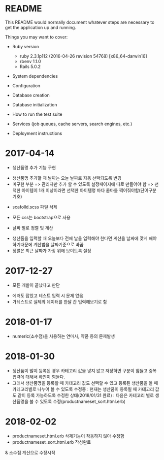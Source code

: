 # README

This README would normally document whatever steps are necessary to get the
application up and running.

Things you may want to cover:

* Ruby version
  - ruby 2.3.1p112 (2016-04-26 revision 54768) [x86_64-darwin16]
  - rbenv 1.1.0
  - Rails 5.0.2

* System dependencies

* Configuration

* Database creation

* Database initialization

* How to run the test suite

* Services (job queues, cache servers, search engines, etc.)

* Deployment instructions

# 2017-04-14

* 생산품명 추가 기능 구현
 - 생산품명 추가할 때 날짜는 오늘 날짜로 자동 선택되도록 변경
 - 미구현 부분
   => 관리자만 추가 할 수 있도록 설정페이지에 따로 만들어야 함
   => 선택한 아이템이 1개 이상이라면 선택한 아이템명 마다 콤마를 찍어줘야함(단어구분기호)

* scafolld.scss 파일 삭제
 - 모든 css는 bootstrap으로 사용

* 날짜 별로 정렬 및 계산
 - 생산품을 입력할 때 오늘보다 전에 날을 입력해야 한다면 계산을 날짜에 맞게 해야하기때문에 계산법을 날짜기준으로 바꿈
 - 정렬은 최근 날짜가 가장 위에 보이도록 설정

# 2017-12-27

* 모든 개발이 끝났다고 판단
 - 에러도 잡았고 테스트 입력 시 문제 없음
 - 가테스트로 실제의 데이터를 한달 간 입력해보기로 함

# 2018-01-17
 - numeric(소수점)을 사용하는 연마사, 약품 등의 문제발생

# 2018-01-30
 - 생산품이 많이 등록된 경우 카테고리 값을 넣지 않고 저장하면 구분이 힘들고 중복 입력에 대해서 확인이 힘들다.
 - 그래서 생산품명을 등록할 때 카테고리 값도 선택할 수 있고 등록된 생산품을 볼 때 카테고리별로 나누어 볼 수 있도록 수정중
  : 현재는 생산품이 등록될 때 카테고리 값도 같이 등록 가능하도록 수정한 상태(2018/01/31 완료)
  : 다음은 카테고리 별로 생산품명을 볼 수 있도록 수정(productnameset_sort.html.erb)

# 2018-02-02
 - productnameset.html.erb 삭제기능이 작동하지 않아 수정함
 - productnameset_sort.html.erb 작성완료

 & 소수점 계산으로 수정시작

